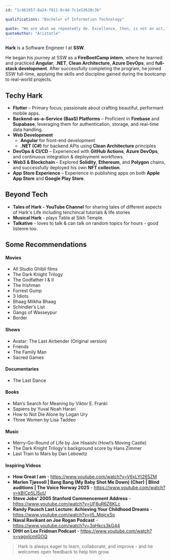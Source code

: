 ```yaml
---
id: "1c461957-8a24-f011-8c4d-7c1e52630c3b"

qualifications: "Bachelor of Information Technology"

quote: "We are what we repeatedly do. Excellence, then, is not an act, but a habit"
quoteAuthor: "Aristotle"
---
```


[Editing your profile]: https://github.com/SSWConsulting/People/wiki/3.-Editing-your-profile

**Hark** is a Software Engineer I at **SSW**.

He began his journey at SSW as a **FireBootCamp intern**, where he learned and practiced **Angular**, **.NET**, **Clean Architecture**, **Azure DevOps**, and **full-stack development**. After successfully completing the program, he joined SSW full-time, applying the skills and discipline gained during the bootcamp to real-world projects.

## Techy Hark
* **Flutter** – Primary focus; passionate about crafting beautiful, performant mobile apps.
* **Backend-as-a-Service (BaaS) Platforms** – Proficient in **Firebase** and **Supabase**, leveraging them for authentication, storage, and real-time data handling.
* **Web Development** 
    * **Angular** for front-end development
    * **.NET (C#)** for backend APIs using **Clean Architecture** principles
* **DevOps & CI/CD** – Experienced with **GitHub Actions**, **Azure DevOps**, and continuous integration & deployment workflows.
* **Web3 & Blockchain** – Explored **Solidity**, **Ethereum**, and **Polygon** chains, and successfully deployed his own **NFT collection**.
* **App Store Experience** – Experience in publishing apps on both **Apple App Store** and **Google Play Store**.

## Beyond Tech
* **Tales of Hark - YouTube Channel** for sharing tales of different aspects of Hark's Life including tenchincal tutorials & life stories
* **Musical Hark** - plays Tabla at Sikh Temple.
* **Talkative** - loves to talk & can talk on random topics for hours - good listenre too.

## Some Recommendations
#### Movies
* All Studio Ghibli films
* The Dark Knight Trilogy
* The Godfather I & II
* The Irishman
* Forrest Gump
* 3 Idiots
* Bhaag Milkha Bhaag
* Schindler’s List
* Gangs of Wasseypur
* Border

#### Shows
* Avatar: The Last Airbender (Original version)
* Friends
* The Family Man
* Sacred Games

#### Documentaries
* The Last Dance

#### Books
* Man’s Search for Meaning by Viktor E. Frankl
* Sapiens by Yuval Noah Harari
* How to Not Die Alone by Logan Ury
* Three Women by Lisa Taddeo

#### Music
* Merry-Go-Round of Life by Joe Hisaishi (Howl’s Moving Castle)
* The Dark Knight Trilogy's background score by Hans Zimmer
* Last Train to Mars by Dan Lebowitz

#### Inspiring Videos
* **How Great I am** - https://www.youtube.com/watch?v=V6xLYt265ZM
* **Marlen Tjøsvoll | Bang Bang (My Baby Shot Me Down) (Cher) | Blind auditions | The Voice Norway 2025** - https://www.youtube.com/watch?v=kBjCp5LISuU
* **Steve Jobs' 2005 Stanford Commencement Address** - https://www.youtube.com/watch?v=UF8uR6Z6KLc
* **Randy Pausch Last Lecture: Achieving Your Childhood Dreams** - https://www.youtube.com/watch?v=ji5_MqicxSo
* **Naval Ravikant on Joe Rogan Podcast** - https://www.youtube.com/watch?v=3qHkcs3kG44
* **DHH on Lex Fridman Podcast** - https://www.youtube.com/watch?v=vagyIcmIGOQ

> Hark is always eager to learn, collaborate, and improve - and he welcomes open feedback to help him grow.
